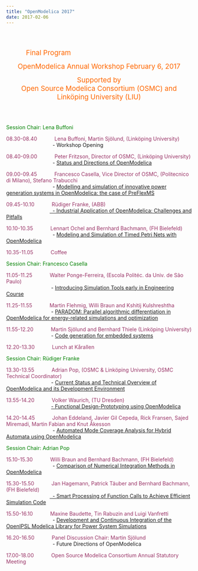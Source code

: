 ```yaml
---
title: "OpenModelica 2017"
date: 2017-02-06
---
```

<p>&nbsp;</p>
<p>&nbsp; &nbsp; &nbsp; &nbsp; &nbsp; &nbsp; &nbsp; &nbsp; &nbsp; &nbsp; &nbsp; &nbsp; &nbsp; &nbsp; &nbsp; &nbsp; &nbsp; &nbsp; &nbsp; &nbsp; &nbsp; &nbsp; &nbsp; &nbsp; &nbsp; &nbsp; &nbsp; &nbsp; &nbsp; &nbsp; &nbsp; &nbsp; &nbsp; &nbsp; &nbsp; &nbsp; &nbsp; &nbsp; &nbsp; &nbsp; &nbsp; &nbsp; &nbsp; &nbsp; &nbsp; &nbsp; &nbsp; &nbsp; &nbsp; &nbsp; &nbsp; &nbsp; &nbsp; &nbsp; &nbsp; &nbsp; &nbsp; &nbsp; &nbsp; &nbsp; &nbsp; &nbsp; &nbsp; &nbsp; &nbsp; &nbsp; &nbsp; &nbsp; &nbsp; &nbsp;<span style="font-size: 14pt;"> &nbsp;<span style="color: #ff6600;">Final Program</span></span></p>
<p style="text-align: center;"><span style="font-size: 14pt; color: #ff6600;">OpenModelica Annual Workshop February 6, 2017</span></p>
<p style="text-align: center;"><span style="font-size: 14pt; color: #ff6600;">Supported by</span><br /><span style="font-size: 14pt; color: #ff6600;">Open Source Modelica Consortium (OSMC) and Linköping University (LIU)</span></p>
<p style="text-align: center;"><br data-mce-bogus="1" /><br /></p>
<p style="text-align: left;"><span style="color: #008000;">Session Chair: Lena Buffoni</span></p>
<p style="text-align: justify;"><span style="color: #993366;">08.30-08.40 &nbsp; &nbsp; &nbsp; &nbsp; &nbsp; &nbsp;Lena Buffoni, Martin Sjölund, (Linköping University)</span><br />&nbsp; &nbsp; &nbsp; &nbsp; &nbsp; &nbsp; &nbsp; &nbsp; &nbsp; &nbsp; &nbsp; &nbsp; &nbsp; &nbsp; &nbsp; &nbsp; - Workshop Opening</p>
<p><span style="color: #993366;">08.40-09.00 &nbsp; &nbsp; &nbsp; &nbsp; &nbsp; &nbsp;Peter Fritzson, Director of OSMC, (Linköping University)</span><br />&nbsp; &nbsp; &nbsp; &nbsp; &nbsp; &nbsp; &nbsp; &nbsp; &nbsp; &nbsp; &nbsp; &nbsp; &nbsp; &nbsp; &nbsp; &nbsp; -&nbsp;<a href="/images/M_images/OpenModelicaWorkshop-2017/OpenModelica2017-talk01-Peter-Fritzson-OpenModelica-Workshop-StatusDirect.pdf">Status and Directions of OpenModelica</a></p>
<p><span style="color: #993366;">09.00-09.45 &nbsp; &nbsp; &nbsp; &nbsp; &nbsp; &nbsp;Francesco Casella, Vice Director of OSMC, (Politecnico di Milano), Stefano Trabucchi</span><br />&nbsp; &nbsp; &nbsp; &nbsp; &nbsp; &nbsp; &nbsp; &nbsp; &nbsp; &nbsp; &nbsp; &nbsp; &nbsp; &nbsp; &nbsp; &nbsp; -&nbsp;<a href="/images/M_images/OpenModelicaWorkshop-2017/OpenModelica2017-talk02-FrancescoCasella-InnovativeThermalSolarPower.pdf">Modelling and simulation of innovative power generation systems in OpenModelica: the case&nbsp;of PreFlexMS</a></p>
<p><span style="color: #993366;">09.45-10.10 &nbsp; &nbsp; &nbsp; &nbsp; &nbsp; &nbsp;Rüdiger Franke, (ABB)</span><br />&nbsp; &nbsp; &nbsp; &nbsp; &nbsp; &nbsp; &nbsp; &nbsp; &nbsp; &nbsp; &nbsp; &nbsp; &nbsp; &nbsp; &nbsp; <a href="/images/M_images/OpenModelicaWorkshop-2017/OpenModelica2017-talk03-RudigerFranke-Industrial-applications-of-OpenModelica.pdf">&nbsp; - Industrial Application of OpenModelica: Challenges and Pitfalls</a></p>
<p><span style="color: #993366;">10.10-10.35 &nbsp; &nbsp; &nbsp; &nbsp; &nbsp; &nbsp;Lennart Ochel and Bernhard Bachmann, (FH Bielefeld)</span><br />&nbsp; &nbsp; &nbsp; &nbsp; &nbsp; &nbsp; &nbsp; &nbsp; &nbsp; &nbsp; &nbsp; &nbsp; &nbsp; &nbsp; &nbsp; &nbsp; -&nbsp;<a href="/images/M_images/OpenModelicaWorkshop-2017/OpenModelica2017-talk04-LennartOchel-TimedPetriNets.pdf">Modeling and Simulation of Timed Petri Nets with OpenModelica</a></p>
<p><span style="color: #993366;">10.35-11.05 &nbsp; &nbsp; &nbsp; &nbsp; &nbsp; &nbsp;Coffee</span></p>
<p><span style="color: #008000;">Session Chair: Francesco Casella</span></p>
<p><span style="color: #993366;">11.05-11.25 &nbsp; &nbsp; &nbsp; &nbsp; &nbsp; &nbsp;Walter Ponge-Ferreira, (Escola Politéc. da Univ. de São Paulo)</span><br />&nbsp; &nbsp; &nbsp; &nbsp; &nbsp; &nbsp; &nbsp; &nbsp; &nbsp; &nbsp; &nbsp; &nbsp; &nbsp; &nbsp; &nbsp; &nbsp;-&nbsp;<a href="/images/M_images/OpenModelicaWorkshop-2017/OpenModelica2017-talk05-Walter-Ponge-Ferreira-SimulationToolsinEngineering.pdf">Introducing Simulation Tools early in Engineering Course</a></p>
<p><span style="color: #993366;">11.25-11.55 &nbsp; &nbsp; &nbsp; &nbsp; &nbsp; &nbsp;Martin Flehmig, Willi Braun and Kshitij Kulshreshtha</span><br />&nbsp; &nbsp; &nbsp; &nbsp; &nbsp; &nbsp; &nbsp; &nbsp; &nbsp; &nbsp; &nbsp; &nbsp; &nbsp; &nbsp; &nbsp; &nbsp;-&nbsp;<a href="/images/M_images/OpenModelicaWorkshop-2017/OpenModelica2017-talk06-MartinFlemighetal-PARADOM-differentiation.pdf">PARADOM: Parallel algorithmic differentiation in OpenModelica for energy-related&nbsp;simulations and optimization</a></p>
<p><span style="color: #993366;">11.55-12.20 &nbsp; &nbsp; &nbsp; &nbsp; &nbsp; &nbsp;Martin Sjölund and Bernhard Thiele (Linköping University)</span><br />&nbsp; &nbsp; &nbsp; &nbsp; &nbsp; &nbsp; &nbsp; &nbsp; &nbsp; &nbsp; &nbsp; &nbsp; &nbsp; &nbsp; &nbsp; &nbsp;-&nbsp;<a href="/images/M_images/OpenModelicaWorkshop-2017/OpenModelica2017-talk07-Sjoelund-Thiele-Embedded-Control.pdf">Code generation for embedded systems</a></p>
<p><span style="color: #993366;">12.20-13.30 &nbsp; &nbsp; &nbsp; &nbsp; &nbsp; &nbsp;Lunch at Kårallen</span></p>
<p><span style="color: #008000;">Session Chair: Rüdiger Franke</span></p>
<p><span style="color: #993366;">13.30-13.55 &nbsp; &nbsp; &nbsp; &nbsp; &nbsp; &nbsp;Adrian Pop, (OSMC &amp; Linköping University, OSMC Technical Coordinator)</span><br />&nbsp; &nbsp; &nbsp; &nbsp; &nbsp; &nbsp; &nbsp; &nbsp; &nbsp; &nbsp; &nbsp; &nbsp; &nbsp; &nbsp; &nbsp; &nbsp;-&nbsp;<a href="/images/M_images/OpenModelicaWorkshop-2017/OpenModelica2017-talk08-AdrianPop-Overview-of-OpenModelica.pdf">Current Status and Technical Overview of OpenModelica and its Development Environment</a></p>
<p><span style="color: #993366;">13.55-14.20 &nbsp; &nbsp; &nbsp; &nbsp; &nbsp; &nbsp;Volker Waurich, (TU Dresden)</span><br />&nbsp; &nbsp; &nbsp; &nbsp; &nbsp; &nbsp; &nbsp; &nbsp; &nbsp; &nbsp; &nbsp; &nbsp; &nbsp; &nbsp; &nbsp; &nbsp;<a href="/images/M_images/OpenModelicaWorkshop-2017/OpenModelica2017-talk09-VolkerWaurich-DesignPrototypingUsingOM.pdf">- Functional Design-Prototyping using OpenModelica</a></p>
<p><span style="color: #993366;">14.20-14.45 &nbsp; &nbsp; &nbsp; &nbsp; &nbsp; &nbsp;Johan Eddeland, Javier Gil Cepeda, Rick Fransen, Sajed Miremadi, Martin Fabian&nbsp;and Knut Åkesson</span><br />&nbsp; &nbsp; &nbsp; &nbsp; &nbsp; &nbsp; &nbsp; &nbsp; &nbsp; &nbsp; &nbsp; &nbsp; &nbsp; &nbsp; &nbsp; &nbsp; - <a href="/images/M_images/OpenModelicaWorkshop-2017/OpenModelica2017-talk10-JohanEddeland-ModeCoverageAnalysis.pdf">Automated Mode Coverage Analysis for Hybrid Automata using OpenModelica</a></p>
<p><span style="color: #008000;">Session Chair: Adrian Pop</span></p>
<p><span style="color: #993366;">15.10-15.30 &nbsp; &nbsp; &nbsp; &nbsp; &nbsp; &nbsp;Willi Braun and Bernhard Bachmann, (FH Bielefeld)</span><br />&nbsp; &nbsp; &nbsp; &nbsp; &nbsp; &nbsp; &nbsp; &nbsp; &nbsp; &nbsp; &nbsp; &nbsp; &nbsp; &nbsp; &nbsp; &nbsp; -&nbsp;<a href="/images/M_images/OpenModelicaWorkshop-2017/OpenModelica2017-talk11-WilliBraun-NumericalIntegrationComparison.pdf">Comparison of Numerical Integration Methods in OpenModelica</a></p>
<p><span style="color: #993366;">15.30-15.50 &nbsp; &nbsp; &nbsp; &nbsp; &nbsp; &nbsp;Jan Hagemann, Patrick Täuber and Bernhard Bachmann, (FH Bielefeld)</span><br />&nbsp; &nbsp; &nbsp; &nbsp; &nbsp; &nbsp; &nbsp; &nbsp; &nbsp; &nbsp; &nbsp; &nbsp; &nbsp; &nbsp; &nbsp; <a href="/images/M_images/OpenModelicaWorkshop-2017/OpenModelica2017-talk12-JanHagemann_wrapFunctionCalls.pdf">&nbsp; - Smart Processing of Function Calls to Achieve Efficient Simulation Code</a></p>
<p><span style="color: #993366;">15.50-16.10 &nbsp; &nbsp; &nbsp; &nbsp; &nbsp; &nbsp;Maxine Baudette, Tin Rabuzin and Luigi Vanfretti</span><br />&nbsp; &nbsp; &nbsp; &nbsp; &nbsp; &nbsp; &nbsp; &nbsp; &nbsp; &nbsp; &nbsp; &nbsp; &nbsp; &nbsp; &nbsp; &nbsp; -&nbsp;<a href="/images/M_images/OpenModelicaWorkshop-2017/OpenModelica2017-talk13-LuigiVanfrettietal-OpenIPSL-PowerSystems.pdf">Development and Continuous Integration of the OpenIPSL Modelica Library for&nbsp;Power System Simulations</a></p>
<p><span style="color: #993366;">16.20-16.50 &nbsp; &nbsp; &nbsp; &nbsp; &nbsp; &nbsp;Panel Discussion Chair: Martin Sjölund</span><br />&nbsp; &nbsp; &nbsp; &nbsp; &nbsp; &nbsp; &nbsp; &nbsp; &nbsp; &nbsp; &nbsp; &nbsp; &nbsp; &nbsp; &nbsp; &nbsp; - Future Directions of OpenModelica</p>
<p><span style="color: #993366;">17.00-18.00 &nbsp; &nbsp; &nbsp; &nbsp; &nbsp; &nbsp;Open Source Modelica Consortium Annual Statutory Meeting</span></p>
<p style="margin-left: 60px;">&nbsp;</p>
<p style="margin-left: 60px;">&nbsp;</p>
<p>&nbsp;</p>
